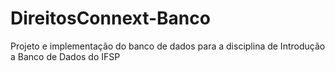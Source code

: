 # DireitosConnext-Banco
Projeto e implementação do banco de dados para a disciplina de Introdução a Banco de Dados do IFSP
